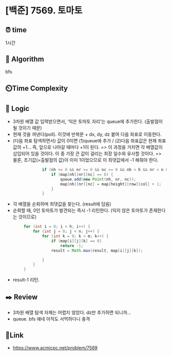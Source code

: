 # [백준] 7569. 토마토    
 
## ⏰  **time**
1시간 

## :pushpin: **Algorithm**
bfs

## ⏲️**Time Complexity**


## :round_pushpin: **Logic**
- 3차원 배열 값 입력받으면서, '익은 토마토 자리'는 queue에 추가한다. (출발점이 될 것이기 때문)
- 현재 것을 꺼낸다(poll). 이것에 반복문 + dx, dy, dz 붙여 다음 좌표로 이동한다.
- (다음 좌표 탐색하면서) 값이 0이면 (1)queue에 추가 / (2)다음 좌표값은 현재 좌표값의 +1... 즉, 앞으로 나아갈 때마다 +1이 된다.
  => 이 과정을 거치면 각 배열값이 삽입되어 있을 것이다. 이 중 가장 큰 값이 걸리는 최장 일수와 유사할 것이다.
  => 물론, 초기값(=출발점의 값)이 이미 1이었으므로 이 최댓값에서 -1 해줘야 한다.
```java
				if (nh >= 0 && nr >= 0 && nc >= 0 && nh < h && nr < n && nc < m) {
					if (map[nh][nr][nc] == 0) {
						queue.add(new Point(nh, nr, nc));
						map[nh][nr][nc] = map[height][row][col] + 1;
					}
				}
```
  
- 각 배열을 순회하며 최댓값을 찾는다. (result에 담음)
- 순회할 때, 0인 토마토가 발견되는 즉시 -1 리턴한다. (익지 않은 토마토가 존재한다는 것이므로)
```java
		for (int i = 0; i < h; i++) {
			for (int j = 0; j < n; j++) {
				for (int k = 0; k < m; k++) {
					if (map[i][j][k] == 0)
						return -1;
					result = Math.max(result, map[i][j][k]);

				}
			}
		}
```

- result-1 리턴.


## :black_nib: **Review**
- 3차원 배열 탐색 자체는 어렵지 않았다. dz만 추가하면 되니까...
- queue. bfs 얘네 아직도 서먹하다니 충격

## 📡**Link**
- https://www.acmicpc.net/problem/7569
